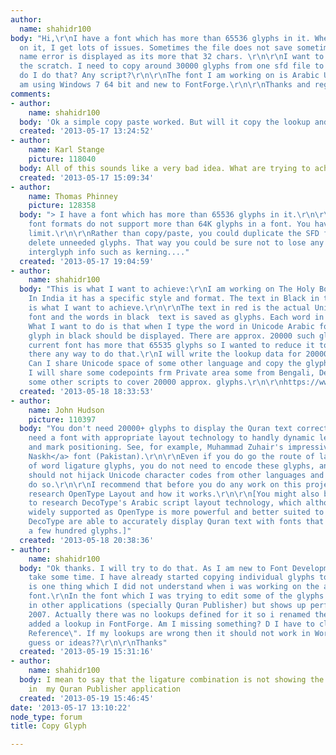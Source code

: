 ```yaml
---
author:
  name: shahidr100
body: "Hi,\r\nI have a font which has more than 65536 glyphs in it. Whenever I work
  on it, I get lots of issues. Sometimes the file does not save sometimes the glyph
  name error is displayed as its more that 32 chars. \r\n\r\nI want to create it from
  the scratch. I need to copy around 30000 glyphs from one sfd file to another. How
  do I do that? Any script?\r\n\r\nThe font I am working on is Arabic Unicode Font.\r\n\r\nI
  am using Windows 7 64 bit and new to FontForge.\r\n\r\nThanks and regards,\r\nShahid"
comments:
- author:
    name: shahidr100
  body: 'Ok a simple copy paste worked. But will it copy the lookup and other data? '
  created: '2013-05-17 13:24:52'
- author:
    name: Karl Stange
    picture: 118040
  body: All of this sounds like a very bad idea. What are trying to achieve?
  created: '2013-05-17 15:09:34'
- author:
    name: Thomas Phinney
    picture: 128358
  body: "> I have a font which has more than 65536 glyphs in it.\r\n\r\nThe major
    font formats do not support more than 64K glyphs in a font. You have hit a hard
    limit.\r\n\r\nRather than copy/paste, you could duplicate the SFD file, and then
    delete unneeded glyphs. That way you could be sure not to lose any metadata or
    interglyph info such as kerning...."
  created: '2013-05-17 19:04:59'
- author:
    name: shahidr100
  body: "This is what I want to achieve:\r\nI am working on The Holy Book of Quran.
    In India it has a specific style and format. The text in Black in the link below
    is what I want to achieve.\r\n\r\nThe text in red is the actual Unicode Arabic
    font and the words in black  text is saved as glyphs. Each word in its own glyph.
    What I want to do is that when I type the word in Unicode Arabic font, corresponding
    glyph in black should be displayed. There are approx. 20000 such glyphs.\r\n\r\nThe
    current font has more that 65535 glyphs so I wanted to reduce it to 65535. Is
    there any way to do that.\r\nI will write the lookup data for 20000 glyphs again.
    Can I share Unicode space of some other language and copy the glyphs in that location.
    I will share some codepoints frm Private area some from Bengali, Devnagari and
    some other scripts to cover 20000 approx. glyphs.\r\n\r\nhttps://www.dropbox.com/l/g9fsy9QSMB6CsXZ2ejyLFe\r\n\r\n\r\n\r\n"
  created: '2013-05-18 18:33:53'
- author:
    name: John Hudson
    picture: 110397
  body: "You don't need 20000+ glyphs to display the Quran text correctly, you just
    need a font with appropriate layout technology to handly dynamic letter joining
    and mark positioning. See, for example, Muhammad Zuhair's impressive <a href=\"http://typophile.com/node/93945\">Albazi
    Naskh</a> font (Pakistan).\r\n\r\nEven if you do go the route of large numbers
    of word ligature glyphs, you do not need to encode these glyphs, and definitely
    should not hijack Unicode character codes from other languages and scripts to
    do so.\r\n\r\nI recommend that before you do any work on this project you properly
    research OpenType Layout and how it works.\r\n\r\n[You might also be interested
    to research DecoType's Arabic script layout technology, which although not as
    widely supported as OpenType is more powerful and better suited to Arabic script.
    DecoType are able to accurately display Quran text with fonts that contain only
    a few hundred glyphs.]"
  created: '2013-05-18 20:38:36'
- author:
    name: shahidr100
  body: "Ok thanks. I will try to do that. As I am new to Font Development it might
    take some time. I have already started copying individual glyphs to the new one.\r\n\r\nThere
    is one thing which I did not understand when i was working on the above mentioned
    font.\r\nIn the font which I was trying to edit some of the glyphs are not displaying
    in other applications (specially Quran Publisher) but shows up perfectly in Word
    2007. Actually there was no lookups defined for it so i renamed the glyph and
    added a lookup in FontForge. Am I missing something? D I have to click on \"Unlink
    Reference\". If my lookups are wrong then it should not work in Word also!! Any
    guess or ideas??\r\n\r\nThanks"
  created: '2013-05-19 15:31:16'
- author:
    name: shahidr100
  body: I mean to say that the ligature combination is not showing the proper glyph
    in  my Quran Publisher application
  created: '2013-05-19 15:46:45'
date: '2013-05-17 13:10:22'
node_type: forum
title: Copy Glyph

---
```

